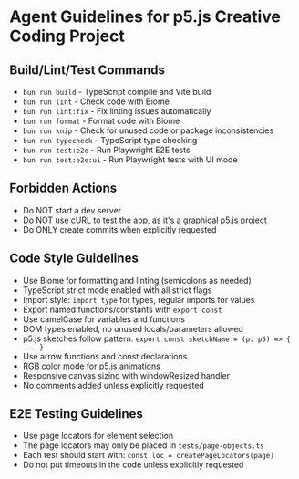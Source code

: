 # Agent Guidelines for p5.js Creative Coding Project

## Build/Lint/Test Commands
- `bun run build` - TypeScript compile and Vite build
- `bun run lint` - Check code with Biome
- `bun run lint:fix` - Fix linting issues automatically
- `bun run format` - Format code with Biome
- `bun run knip` - Check for unused code or package inconsistencies
- `bun run typecheck` - TypeScript type checking
- `bun run test:e2e` - Run Playwright E2E tests
- `bun run test:e2e:ui` - Run Playwright tests with UI mode

## Forbidden Actions
- Do NOT start a dev server
- Do NOT use cURL to test the app, as it's a graphical p5.js project
- Do ONLY create commits when explicitly requested

## Code Style Guidelines
- Use Biome for formatting and linting (semicolons as needed)
- TypeScript strict mode enabled with all strict flags
- Import style: `import type` for types, regular imports for values
- Export named functions/constants with `export const`
- Use camelCase for variables and functions
- DOM types enabled, no unused locals/parameters allowed
- p5.js sketches follow pattern: `export const sketchName = (p: p5) => { ... }`
- Use arrow functions and const declarations
- RGB color mode for p5.js animations
- Responsive canvas sizing with windowResized handler
- No comments added unless explicitly requested

## E2E Testing Guidelines
- Use page locators for element selection
- The page locators may only be placed in `tests/page-objects.ts`
- Each test should start with: `const loc = createPageLocators(page)`
- Do not put timeouts in the code unless explicitly requested
